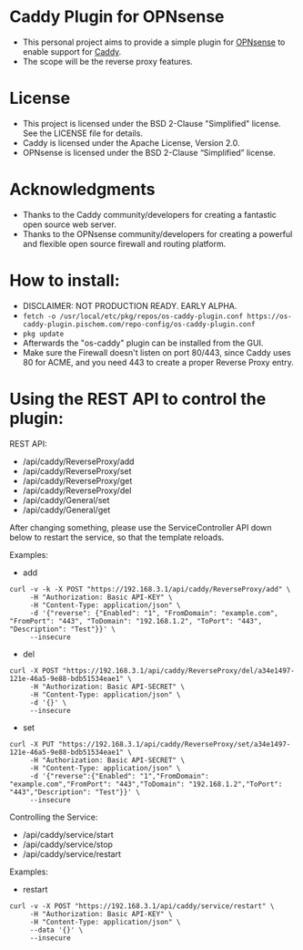# Caddy Plugin for OPNsense

- This personal project aims to provide a simple plugin for [OPNsense](https://github.com/opnsense) to enable support for [Caddy](https://github.com/caddyserver/caddy).
- The scope will be the reverse proxy features.

# License

- This project is licensed under the BSD 2-Clause "Simplified" license. See the LICENSE file for details. 
- Caddy is licensed under the Apache License, Version 2.0. 
- OPNsense is licensed under the BSD 2-Clause “Simplified” license.

# Acknowledgments

- Thanks to the Caddy community/developers for creating a fantastic open source web server.
- Thanks to the OPNsense community/developers for creating a powerful and flexible open source firewall and routing platform.

# How to install:
- DISCLAIMER: NOT PRODUCTION READY. EARLY ALPHA.
- ```fetch -o /usr/local/etc/pkg/repos/os-caddy-plugin.conf https://os-caddy-plugin.pischem.com/repo-config/os-caddy-plugin.conf```
- ```pkg update```
- Afterwards the "os-caddy" plugin can be installed from the GUI.
- Make sure the Firewall doesn't listen on port 80/443, since Caddy uses 80 for ACME, and you need 443 to create a proper Reverse Proxy entry.

# Using the REST API to control the plugin:
REST API:
- /api/caddy/ReverseProxy/add
- /api/caddy/ReverseProxy/set
- /api/caddy/ReverseProxy/get
- /api/caddy/ReverseProxy/del
- /api/caddy/General/set
- /api/caddy/General/get

After changing something, please use the ServiceController API down below to restart the service, so that the template reloads.

Examples:

- add
```
curl -v -k -X POST "https://192.168.3.1/api/caddy/ReverseProxy/add" \
     -H "Authorization: Basic API-KEY" \
     -H "Content-Type: application/json" \
     -d '{"reverse": {"Enabled": "1", "FromDomain": "example.com", "FromPort": "443", "ToDomain": "192.168.1.2", "ToPort": "443", "Description": "Test"}}' \
     --insecure
```
- del
```
curl -X POST "https://192.168.3.1/api/caddy/ReverseProxy/del/a34e1497-121e-46a5-9e88-bdb51534eae1" \
     -H "Authorization: Basic API-SECRET" \
     -H "Content-Type: application/json" \
     -d '{}' \
     --insecure 
```
- set
```
curl -X PUT "https://192.168.3.1/api/caddy/ReverseProxy/set/a34e1497-121e-46a5-9e88-bdb51534eae1" \
     -H "Authorization: Basic API-SECRET" \
     -H "Content-Type: application/json" \
     -d '{"reverse":{"Enabled": "1","FromDomain": "example.com","FromPort": "443","ToDomain": "192.168.1.2","ToPort": "443","Description": "Test"}}' \
     --insecure
```

Controlling the Service:

- /api/caddy/service/start
- /api/caddy/service/stop
- /api/caddy/service/restart

Examples:

- restart
```
curl -v -X POST "https://192.168.3.1/api/caddy/service/restart" \
     -H "Authorization: Basic API-KEY" \
     -H "Content-Type: application/json" \
     --data '{}' \
     --insecure
```


